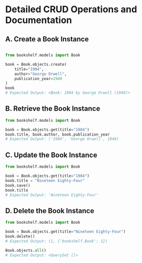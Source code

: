 # Detailed CRUD Operations and Documentation

## A. Create a Book Instance

```python

from bookshelf.models import Book

book = Book.objects.create(
    title="1984",
    author="George Orwell",
    publication_year=1949
)
book
# Expected Output: <Book: 1984 by George Orwell (1949)>
```

## B. Retrieve the Book Instance

```python
from bookshelf.models import Book

book = Book.objects.get(title="1984")
book.title, book.author, book.publication_year
# Expected Output: ('1984', 'George Orwell', 1949)
```

## C. Update the Book Instance

```python
from bookshelf.models import Book

book = Book.objects.get(title="1984")
book.title = "Nineteen Eighty-Four"
book.save()
book.title
# Expected Output: 'Nineteen Eighty-Four'
```

## D. Delete the Book Instance

```python
from bookshelf.models import Book

book = Book.objects.get(title="Nineteen Eighty-Four")
book.delete()
# Expected Output: (1, {'bookshelf.Book': 1})

Book.objects.all()
# Expected Output: <QuerySet []>
```
